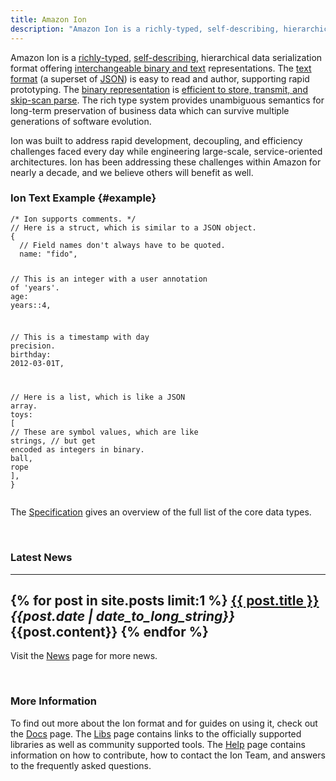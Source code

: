 ```yaml
---
title: Amazon Ion
description: "Amazon Ion is a richly-typed, self-describing, hierarchical data serialization format offering interchangeable binary and text representations. Ion was built to address rapid development, decoupling, and efficiency challenges faced every day while engineering large-scale, service-oriented architectures. Ion has been addressing these challenges within Amazon for nearly a decade, and we believe others will benefit as well."
---
```


Amazon Ion is a [richly-typed][13], [self-describing][15], hierarchical data serialization
format offering [interchangeable binary and text][14] representations. The [text format][10]
(a superset of [JSON][1]) is easy to read and author, supporting rapid
prototyping. The [binary representation][11] is [efficient to store, transmit, and
skip-scan parse][16].  The rich type system provides unambiguous semantics for
long-term preservation of business data which can survive multiple generations
of software evolution.

Ion was built to address rapid development, decoupling, and efficiency
challenges faced every day while engineering large-scale, service-oriented
architectures. Ion has been addressing these challenges within Amazon for nearly
a decade, and we believe others will benefit as well.

### Ion Text Example {#example}
<!-- commented out until we create a pygment parser for Ion
```json-doc
/* Ion supports comments. */
// Here is a struct, which is similar to a JSON object.
{
  // Field names don't always have to be quoted.
  name: "fido",

  // This is an integer with a user annotation of 'years'.
  age: years::4,

  // This is a timestamp with day precision.
  birthday: 2012-03-01T,

  // Here is a list, which is like a JSON array.
  toys: [
    // These are symbol values, which are like strings,
    // but get encoded as integers in binary.
    ball,
    rope
  ],
}
```
-->
<div class="language-json-doc highlighter-rouge"><div class="highlight"><pre class="highlight"><code><span class="c">/* Ion supports comments. */</span><span class="w">
</span><span class="c1">// Here is a struct, which is similar to a JSON object.</span><span class="w">
</span><span class="p">{</span><span class="w">
  </span><span class="c1">// Field names don't always have to be quoted.</span><span class="w">
  </span><span class="na">name</span><span class="p">:</span><span class="w"> </span><span class="s2">"fido"</span><span class="p">,</span><span class="w">

  </span><span class="c1">// This is an integer with a user annotation of 'years'.</span><span class="w">
  </span><span class="na">age</span><span class="p">:</span><span class="w"> </span><span class="na">years</span><span class="p">::</span><span class="mi">4</span><span class="p">,</span><span class="w">

  </span><span class="c1">// This is a timestamp with day precision.</span><span class="w">
  </span><span class="na">birthday</span><span class="p">:</span><span class="w"> </span><span class="mi">2012-03-01</span><span class="mi">T</span><span class="p">,</span><span class="w">

  </span><span class="c1">// Here is a list, which is like a JSON array.</span><span class="w">
  </span><span class="na">toys</span><span class="p">:</span><span class="w"> </span><span class="p">[</span><span class="w">
    </span><span class="c1">// These are symbol values, which are like strings,</span><span class="w">
    </span><span class="c1">// but get encoded as integers in binary.</span><span class="w">
    </span><span class="na">ball</span><span class="p">,</span><span class="w">
    </span><span class="na">rope</span><span class="w">
  </span><span class="p">],</span><span class="w">
</span><span class="p">}</span><span class="w">
</span></code></pre></div></div>

The [Specification][10] gives an overview of the full list of the core data types. 

<br/>

### Latest News

---
{% for post in site.posts limit:1 %}
  **<a href="{{site.baseurl}}{{post.url}}">{{ post.title }}</a>**<br/>
  *{{post.date | date_to_long_string}}*<br/>
  {{post.content}}
{% endfor %}
---
Visit the [News][7] page for more news.

<br/>

### More Information

To find out more about the Ion format and for guides on using it, check out the [Docs][8] page. The [Libs][12] page contains links to the officially supported libraries as well as community supported tools. The [Help][9] page contains information on how to contribute, how to contact the Ion Team, and answers to the frequently asked questions.

<!-- References -->
[1]: http://json.org
[2]: guides/why.html
[3]: https://github.com/amzn/ion-java
[4]: https://github.com/amzn/ion-c
[5]: https://github.com/amzn/ion-python
[6]: https://github.com/amzn/ion-js
[7]: news.html
[8]: docs.html
[9]: help.html 
[10]: docs/spec.html
[11]: docs/binary.html
[12]: libs.html
[13]: guides/why.html#rich-type-system
[14]: guides/why.html#dual-format-interoperability
[15]: guides/why.html#self-describing
[16]: guides/why.html#read-optimized-binary-format